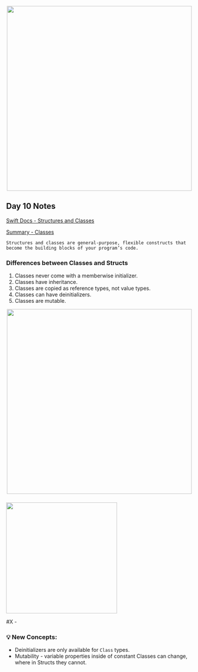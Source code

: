  <p align="center"><img src="https://github.com/neilhiddink/100DaysOfSwift/blob/master/00.%20Resources/banner.png" width="500"></p>

## Day 10 Notes

[Swift Docs - Structures and Classes](https://docs.swift.org/swift-book/LanguageGuide/ClassesAndStructures.html)

[Summary - Classes](https://youtu.be/wF1ovHy2KO8)

```
Structures and classes are general-purpose, flexible constructs that become the building blocks of your program’s code.
```

### Differences between Classes and Structs

1. Classes never come with a memberwise initializer.
2. Classes have inheritance.
3. Classes are copied as reference types, not value types.
4. Classes can have deinitializers.
5. Classes are mutable.

<p align="center"><img src="" width="500"></p>

### 

<img src="" width="300">

#X - 

### 💡 New Concepts:

- Deinitializers are only available for `Class` types.
- Mutability - variable properties inside of constant Classes can change, where in Structs they cannot.
